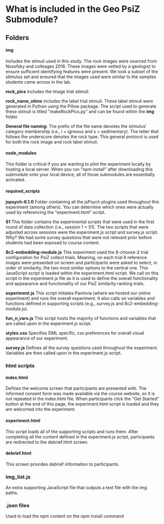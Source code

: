 # What is included in the Geo PsiZ Submodule?

## Folders

#### img

Includes the stimuli used in this study. The rock images were sourced from Nosofsky and colleages 2018. These images were vetted by a geologist to ensure sufficient identifying features were present. We took a subset of the stimulus set and ensured that the images used were similar to the samples students came across in the lab.

**rock_pics** includes the image trial stimuli.

**rock_name_stims** includes the label trial stimuli. These label stimuli were generated in Python using the Pillow package. The script used to generate these stimuli is titled "makeRockPics.py" and can be found within the **img** folder.

**General file naming:** The prefix of the file name denotes the stimulus' category membership (i.e., i = igneous and s = sedimentary). The letter that follows the underscore denotes the rock type. This general protocol is used for both the rock image and rock label stimuli.


#### node_modules

This folder is critical if you are wanting to pilot the experiment locally by hosting a local server. When you run "npm install" after downloading this submodule onto your local device, all of those submodules are essentially activated.

#### required_scripts

**jspsych-6.1.0**
Folder containing all the jsPsych plugins used throughout this experiment (among others). You can determine which ones were actually used by referencing the "experiment.html" script.

**S1**
This folder contains the experimental scripts that were used in the first round of data collection (i.e., session 1 = S1). The two scripts that were adjusted across sessions were the experiment.js script and survey.js script. Why? We had some survey questions that were not relevant prior before students had been exposed to course content.

**8c2-embedding-module.js**
This experiment used the 8-choose-2 trial configuration for PsiZ collect trials. Meaning, on each trial 8 reference images were presented on screen and participants were asked to select, in order of similarity, the two most similar options to the central one. This JavaScript script is loaded within the experiment.html script. We call on this script in the experiment.js file as it is used to define the overall functionality and appearance and functionality of our PsiZ similarity ranking trials.

**experiment.js**
This script initiates Pavlovia (where we hosted our online experiment) and runs the overall experiment. It also calls on variables and functions defined in supporting scripts (e.g., survey.js and 8c2-embedding-module.js).

**fun_n_vars.js**
This script hosts the majority of functions and variables that are called upon in the experiment.js script.

**styles.css**
Specifies DML specific, css preferences for overall visual appearance of our experiment.

**survey.js**
Defines all the survey questions used throughout the experiment. Variables are then called upon in the experiment.js script.

### html scripts

#### index.html
Defines the welcome screen that participants are presented with. The informed consent form was made available via the course website, so it is not repeated in the index.html file. When participants click the "Get Started" button at the end of this page, the experiment.html script is loaded and they are welcomed into the experiment.

#### experiment.html
This script loads all of the supporting scripts and runs them. After completing all the content defined in the experiment.js script, participants are redirected to the debrief.html screen.

#### debrief.html
This screen provides debrief information to participants.

### img_list.js
An extra supporting JavaScript file that outputs a text file with the img paths.

### .json files
Used to load the npm content on the npm install command

